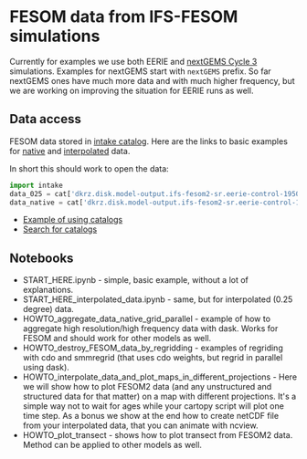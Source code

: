 # FESOM data from IFS-FESOM simulations

Currently for examples we use both EERIE and [nextGEMS Cycle 3](https://easy.gems.dkrz.de/DYAMOND/NextGEMS/index.html#id4) simulations. Examples for nextGEMS start with `nextGEMS` prefix. So far nextGEMS ones have much more data and with much higher frequency, but we are working on improving the situation for EERIE runs as well.

## Data access

FESOM data stored in [intake catalog](https://intake.readthedocs.io/en/latest/catalog.html). Here are the links to basic examples for [native](https://github.com/eerie-project/EERIE_hackathon_2023/blob/main/IFS_FESOM/FESOM/STARTHERE_FESOM.ipynb) and [interpolated](https://github.com/eerie-project/EERIE_hackathon_2023/blob/main/IFS_FESOM/FESOM/STARTHERE_FESOM_interpolated_data.ipynb) data.

In short this should work to open the data:
```python
import intake
data_025 = cat['dkrz.disk.model-output.ifs-fesom2-sr.eerie-control-1950.ocean.gr025']['daily'].to_dask() # for daily interpolated data
data_native = cat['dkrz.disk.model-output.ifs-fesom2-sr.eerie-control-1950.ocean.gr025']['daily'].to_dask() # for daily data on native grid
```

* [Example of using catalogs](https://github.com/eerie-project/EERIE_hackathon_2023/blob/main/COMMON/eerie_data-access_dkrz-disk.ipynb)
* [Search for catalogs](https://github.com/eerie-project/EERIE_hackathon_2023/blob/main/COMMON/searching_catalogs.ipynb)

## Notebooks

* START_HERE.ipynb - simple, basic example, without a lot of explanations.
* START_HERE_interpolated_data.ipynb - same, but for interpolated (0.25 degree) data.
* HOWTO_aggregate_data_native_grid_parallel - example of how to aggregate high resolution/high frequency data with dask. Works for FESOM and should work for other models as well.
* HOWTO_destroy_FESOM_data_by_regridding - examples of regriding with cdo and smmregrid (that uses cdo weights, but regrid in parallel using dask).
* HOWTO_interpolate_data_and_plot_maps_in_different_projections - Here we will show how to plot FESOM2 data (and any unstructured and structured data for that matter) on a map with different projections. It's a simple way not to wait for ages while your cartopy script will plot one time step. As a bonus we show at the end how to create netCDF file from your interpolated data, that you can animate with ncview.
* HOWTO_plot_transect - shows how to plot transect from FESOM2 data. Method can be applied to other models as well.


